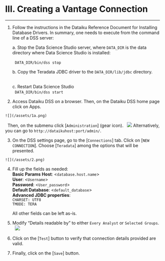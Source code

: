 # III. Creating a Vantage Connection

---

1.    Follow the instructions in the Dataiku Reference Document for Installing Database Drivers. In summary, one needs to execute from the command line of a DSS server:
    
        a.    Stop the Data Science Studio server, where `DATA_DIR` is the data directory where Data Science Studio is installed:
        
        &nbsp;    `DATA_DIR/bin/dss stop`
        
        b.    Copy the Teradata JDBC driver to the `DATA_DIR/lib/jdbc` directory.  
        &nbsp;    
        
        c.    Restart Data Science Studio        
        &nbsp;    `DATA_DIR/bin/dss start`
        
2.    Access Dataiku DSS on a browser. Then, on the Dataiku DSS home page click on Apps.         

    ![](/assets/1a.png)
&nbsp;
Then, on the submenu click \[`Administration`\] (gear icon).
&nbsp;
    ![](/assets/1b.png)
    Alternatively, you can go to `http://dataikuhost:port/admin/`.
    
3.    On the DSS settings page, go to the \[`Connections`\] tab. Click on [`NEW CONNECTION`]. Choose \[`Teradata`\] among the options that will be presented.

    ![](/assets/2.png)
    
4.    Fill up the fields as needed:    
        **Basic Params**
        **Host**: <`database.host.name`>  
        **User**: <`Username`>         
        **Password**: <`User_password`>  
        **Default Database**: <`default_database`>  
        **Advanced JDBC properties**:  
	    `CHARSET: UTF8`  
	    `TMODE: TERA`  
        
        All other fields can be left as-is.

5.    Modify “Details readable by” to either `Every Analyst` or `Selected Groups`. 	
&nbsp;
![](/assets/connection_security.png)

6.    Click on the \[`Test`\] button to verify that connection details provided are valid.
7.    Finally, click on the \[`Save`\] button.

